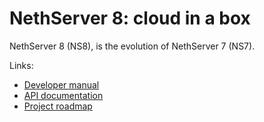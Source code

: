# NethServer 8: cloud in a box

NethServer 8 (NS8), is the evolution of NethServer 7 (NS7).

Links:
- [Developer manual](https://nethserver.github.io/ns8-core/)
- [API documentation](https://github.com/NethServer/ns8-scratchpad/tree/apidoc)
- [Project roadmap](https://trello.com/b/R58gtZ8I/ns8-prototype)
